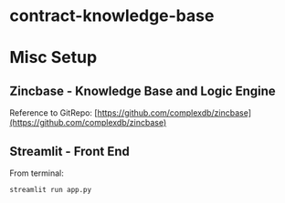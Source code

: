 # contract-knowledge-base

# Misc Setup

## Zincbase - Knowledge Base and Logic Engine

Reference to GitRepo: [https://github.com/complexdb/zincbase](https://github.com/complexdb/zincbase)

## Streamlit - Front End

From terminal:

```terminal
streamlit run app.py
```
